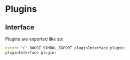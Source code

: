 # Plugins

## Interface

Plugins are exported like so:

```cpp
extern "C" BOOST_SYMBOL_EXPORT pluginInterface plugin;
pluginInterface plugin;
```
